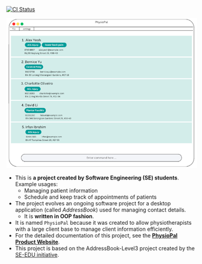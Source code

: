 [![CI Status](https://github.com/AY2425S1-CS2103T-W11-4/tp/workflows/Java%20CI/badge.svg)](https://github.com/AY2425S1-CS2103T-W11-4/tp/actions)

![Ui](docs/images/Ui.png)

* This is **a project created by Software Engineering (SE) students**.<br>
  Example usages:
  * Managing patient information
  * Schedule and keep track of appointments of patients
* The project evolves an ongoing software project for a desktop application (called _AddressBook_) used for managing contact details.
  * It is **written in OOP fashion**.
* It is named `PhysioPal` because it was created to allow physiotherapists with a large client base to manage client information efficiently.
* For the detailed documentation of this project, see the **[PhysioPal Product Website](https://ay2425s1-cs2103t-w11-4.github.io/tp/)**.
* This project is based on the AddressBook-Level3 project created by the [SE-EDU initiative](https://se-education.org).
